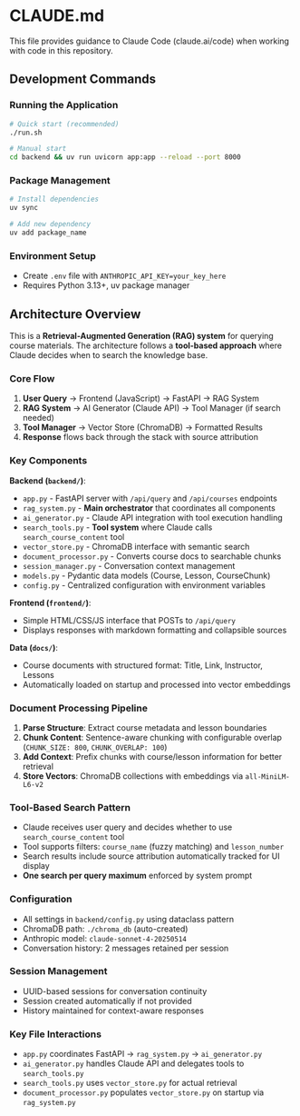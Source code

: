 # CLAUDE.md

This file provides guidance to Claude Code (claude.ai/code) when working with code in this repository.

## Development Commands

### Running the Application
```bash
# Quick start (recommended)
./run.sh

# Manual start
cd backend && uv run uvicorn app:app --reload --port 8000
```

### Package Management
```bash
# Install dependencies
uv sync

# Add new dependency
uv add package_name
```

### Environment Setup
- Create `.env` file with `ANTHROPIC_API_KEY=your_key_here`
- Requires Python 3.13+, uv package manager

## Architecture Overview

This is a **Retrieval-Augmented Generation (RAG) system** for querying course materials. The architecture follows a **tool-based approach** where Claude decides when to search the knowledge base.

### Core Flow
1. **User Query** → Frontend (JavaScript) → FastAPI → RAG System
2. **RAG System** → AI Generator (Claude API) → Tool Manager (if search needed)
3. **Tool Manager** → Vector Store (ChromaDB) → Formatted Results
4. **Response** flows back through the stack with source attribution

### Key Components

**Backend (`backend/`)**:
- `app.py` - FastAPI server with `/api/query` and `/api/courses` endpoints
- `rag_system.py` - **Main orchestrator** that coordinates all components
- `ai_generator.py` - Claude API integration with tool execution handling
- `search_tools.py` - **Tool system** where Claude calls `search_course_content` tool
- `vector_store.py` - ChromaDB interface with semantic search
- `document_processor.py` - Converts course docs to searchable chunks
- `session_manager.py` - Conversation context management
- `models.py` - Pydantic data models (Course, Lesson, CourseChunk)
- `config.py` - Centralized configuration with environment variables

**Frontend (`frontend/`)**:
- Simple HTML/CSS/JS interface that POSTs to `/api/query`
- Displays responses with markdown formatting and collapsible sources

**Data (`docs/`)**:
- Course documents with structured format: Title, Link, Instructor, Lessons
- Automatically loaded on startup and processed into vector embeddings

### Document Processing Pipeline
1. **Parse Structure**: Extract course metadata and lesson boundaries
2. **Chunk Content**: Sentence-aware chunking with configurable overlap (`CHUNK_SIZE: 800`, `CHUNK_OVERLAP: 100`)
3. **Add Context**: Prefix chunks with course/lesson information for better retrieval
4. **Store Vectors**: ChromaDB collections with embeddings via `all-MiniLM-L6-v2`

### Tool-Based Search Pattern
- Claude receives user query and decides whether to use `search_course_content` tool
- Tool supports filters: `course_name` (fuzzy matching) and `lesson_number`
- Search results include source attribution automatically tracked for UI display
- **One search per query maximum** enforced by system prompt

### Configuration
- All settings in `backend/config.py` using dataclass pattern
- ChromaDB path: `./chroma_db` (auto-created)
- Anthropic model: `claude-sonnet-4-20250514`
- Conversation history: 2 messages retained per session

### Session Management
- UUID-based sessions for conversation continuity
- Session created automatically if not provided
- History maintained for context-aware responses

### Key File Interactions
- `app.py` coordinates FastAPI → `rag_system.py` → `ai_generator.py`
- `ai_generator.py` handles Claude API and delegates tools to `search_tools.py`
- `search_tools.py` uses `vector_store.py` for actual retrieval
- `document_processor.py` populates `vector_store.py` on startup via `rag_system.py`